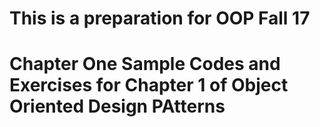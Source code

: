 # This is a preparation for OOP Fall 17

# Chapter One Sample Codes and Exercises for Chapter 1 of Object Oriented Design PAtterns 

